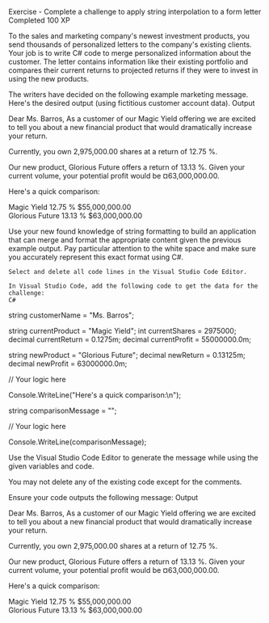 Exercise - Complete a challenge to apply string interpolation to a form letter
Completed 100 XP

To the sales and marketing company's newest investment products, you send thousands of personalized letters to the company's existing clients. Your job is to write C# code to merge personalized information about the customer. The letter contains information like their existing portfolio and compares their current returns to projected returns if they were to invest in using the new products.

The writers have decided on the following example marketing message. Here's the desired output (using fictitious customer account data).
Output

Dear Ms. Barros,
As a customer of our Magic Yield offering we are excited to tell you about a new financial product that would dramatically increase your return.

Currently, you own 2,975,000.00 shares at a return of 12.75 %.

Our new product, Glorious Future offers a return of 13.13 %.  Given your current volume, your potential profit would be ¤63,000,000.00.

Here's a quick comparison:

Magic Yield         12.75 %   $55,000,000.00      
Glorious Future     13.13 %   $63,000,000.00  

Use your new found knowledge of string formatting to build an application that can merge and format the appropriate content given the previous example output. Pay particular attention to the white space and make sure you accurately represent this exact format using C#.

    Select and delete all code lines in the Visual Studio Code Editor.

    In Visual Studio Code, add the following code to get the data for the challenge:
    C# 

string customerName = "Ms. Barros";

string currentProduct = "Magic Yield";
int currentShares = 2975000;
decimal currentReturn = 0.1275m;
decimal currentProfit = 55000000.0m;

string newProduct = "Glorious Future";
decimal newReturn = 0.13125m;
decimal newProfit = 63000000.0m;

// Your logic here

Console.WriteLine("Here's a quick comparison:\n");

string comparisonMessage = "";

// Your logic here

Console.WriteLine(comparisonMessage);

Use the Visual Studio Code Editor to generate the message while using the given variables and code.

You may not delete any of the existing code except for the comments.

Ensure your code outputs the following message:
Output

Dear Ms. Barros,
As a customer of our Magic Yield offering we are excited to tell you about a new financial product that would dramatically increase your return.

Currently, you own 2,975,000.00 shares at a return of 12.75 %.

Our new product, Glorious Future offers a return of 13.13 %.  Given your current volume, your potential profit would be ¤63,000,000.00.

Here's a quick comparison:

Magic Yield         12.75 %   $55,000,000.00      
Glorious Future     13.13 %   $63,000,000.00  
